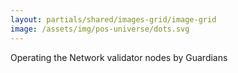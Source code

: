 ```yaml
---
layout: partials/shared/images-grid/image-grid
image: /assets/img/pos-universe/dots.svg
---
```


Operating the Network validator nodes by Guardians
